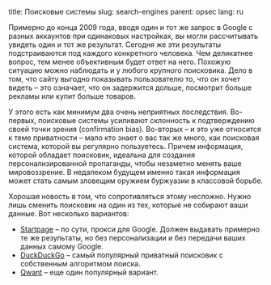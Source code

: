title: Поисковые системы
slug: search-engines
parent: opsec
lang: ru

Примерно до конца 2009 года, вводя один и тот же запрос в Google с разных аккаунтов при одинаковых настройках, вы могли рассчитывать увидеть один и тот же результат. Сегодня же эти результаты подстраиваются под каждого конкретного человека. Чем деликатнее вопрос, тем менее объективным будет ответ на него. Похожую ситуацию можно наблюдать и у любого крупного поисковика. Дело в том, что сайту выгодно показывать пользователю то, что он хочет видеть – это означает, что он задержится дольше, посмотрит больше рекламы или купит больше товаров.

У этого есть как минимум два очень неприятных последствия. Во-первых, поисковые системы усиливают склонность к подтверждению своей точки зрения (confirmation bias). Во-вторых – и это уже относится к теме приватности – мало кто знает о вас так же много, как поисковая система, которой вы регулярно пользуетесь. Причем информация, которой обладает поисковик, идеальна для создания персонализированной пропаганды, чтобы незаметно менять ваше мировоззрение. В недалеком будущем именно такая информация может стать самым зловещим оружием буржуазии в классовой борьбе.

Хорошая новость в том, что сопротивляться этому несложно. Нужно лишь сменить поисковик на один из тех, которые не собирают ваши данные. Вот несколько вариантов:

- [Startpage](https://www.startpage.com/) – по сути, прокси для Google. Должен выдавать примерно те же результаты, но без персонализации и без передачи ваших данных самому Google.
- [DuckDuckGo](https://duckduckgo.com/) – самый популярный приватный поисковик с собственным алгоритмом поиска.
- [Qwant](https://www.qwant.com/) – еще один популярный вариант.

